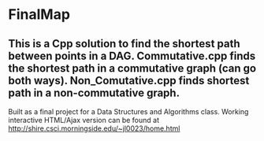 # FinalMap

This is a Cpp solution to find the shortest path between points in a DAG.
Commutative.cpp finds the shortest path in a commutative graph (can go both ways).
Non_Comutative.cpp finds shortest path in a non-commutative graph.
--
Built as a final project for a Data Structures and Algorithms class.
Working interactive HTML/Ajax version can be found at http://shire.csci.morningside.edu/~jl0023/home.html
